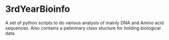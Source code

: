 # 3rdYearBioinfo
A set of python scripts to do various analysis of mainly DNA and Amino acid sequences. Also contains a peliminary class stucture for holding biological data

